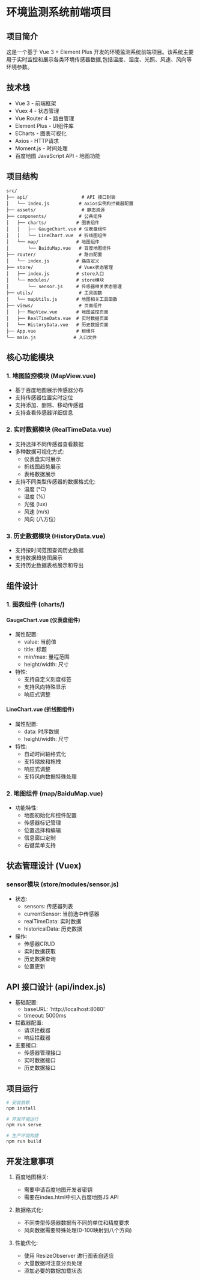 # 环境监测系统前端项目

## 项目简介

这是一个基于 Vue 3 + Element Plus 开发的环境监测系统前端项目。该系统主要用于实时监控和展示各类环境传感器数据,包括温度、湿度、光照、风速、风向等环境参数。

## 技术栈

- Vue 3 - 前端框架
- Vuex 4 - 状态管理
- Vue Router 4 - 路由管理  
- Element Plus - UI组件库
- ECharts - 图表可视化
- Axios - HTTP请求
- Moment.js - 时间处理
- 百度地图 JavaScript API - 地图功能

## 项目结构

```
src/
├── api/                    # API 接口封装
│   └── index.js           # axios实例和拦截器配置
├── assets/                 # 静态资源
├── components/            # 公共组件
│   ├── charts/           # 图表组件
│   │   ├── GaugeChart.vue # 仪表盘组件
│   │   └── LineChart.vue  # 折线图组件
│   └── map/              # 地图组件
│       └── BaiduMap.vue   # 百度地图组件
├── router/                # 路由配置
│   └── index.js          # 路由定义
├── store/                 # Vuex状态管理
│   ├── index.js          # store入口
│   └── modules/          # store模块
│       └── sensor.js     # 传感器相关状态管理
├── utils/                 # 工具函数
│   └── mapUtils.js       # 地图相关工具函数
├── views/                 # 页面组件
│   ├── MapView.vue       # 地图监控页面
│   ├── RealTimeData.vue  # 实时数据页面
│   └── HistoryData.vue   # 历史数据页面
├── App.vue               # 根组件
└── main.js              # 入口文件
```

## 核心功能模块

### 1. 地图监控模块 (MapView.vue)
- 基于百度地图展示传感器分布
- 支持传感器位置实时定位
- 支持添加、删除、移动传感器
- 支持查看传感器详细信息

### 2. 实时数据模块 (RealTimeData.vue)
- 支持选择不同传感器查看数据
- 多种数据可视化方式:
  - 仪表盘实时展示
  - 折线图趋势展示
  - 表格数据展示
- 支持不同类型传感器的数据格式化:
  - 温度 (℃)
  - 湿度 (%)
  - 光强 (lux)
  - 风速 (m/s)
  - 风向 (八方位)

### 3. 历史数据模块 (HistoryData.vue)
- 支持按时间范围查询历史数据
- 支持数据趋势图展示
- 支持历史数据表格展示和导出

## 组件设计

### 1. 图表组件 (charts/)

#### GaugeChart.vue (仪表盘组件)
- 属性配置:
  - value: 当前值
  - title: 标题
  - min/max: 量程范围
  - height/width: 尺寸
- 特性:
  - 支持自定义刻度标签
  - 支持风向特殊显示
  - 响应式调整

#### LineChart.vue (折线图组件)
- 属性配置:
  - data: 时序数据
  - height/width: 尺寸
- 特性:
  - 自动时间轴格式化
  - 支持缩放和拖拽
  - 响应式调整
  - 支持风向数据特殊处理

### 2. 地图组件 (map/BaiduMap.vue)
- 功能特性:
  - 地图初始化和控件配置
  - 传感器标记管理
  - 位置选择和编辑
  - 信息窗口定制
  - 右键菜单支持

## 状态管理设计 (Vuex)

### sensor模块 (store/modules/sensor.js)
- 状态:
  - sensors: 传感器列表
  - currentSensor: 当前选中传感器
  - realTimeData: 实时数据
  - historicalData: 历史数据
- 操作:
  - 传感器CRUD
  - 实时数据获取
  - 历史数据查询
  - 位置更新

## API 接口设计 (api/index.js)

- 基础配置:
  - baseURL: 'http://localhost:8080'
  - timeout: 5000ms
- 拦截器配置:
  - 请求拦截器
  - 响应拦截器
- 主要接口:
  - 传感器管理接口
  - 实时数据接口
  - 历史数据接口

## 项目运行

```bash
# 安装依赖
npm install

# 开发环境运行
npm run serve

# 生产环境构建
npm run build
```

## 开发注意事项

1. 百度地图相关:
   - 需要申请百度地图开发者密钥
   - 需要在index.html中引入百度地图JS API

2. 数据格式化:
   - 不同类型传感器数据有不同的单位和精度要求
   - 风向数据需要特殊处理(0-100映射到八个方向)

3. 性能优化:
   - 使用 ResizeObserver 进行图表自适应
   - 大量数据时注意分页处理
   - 添加必要的数据加载状态